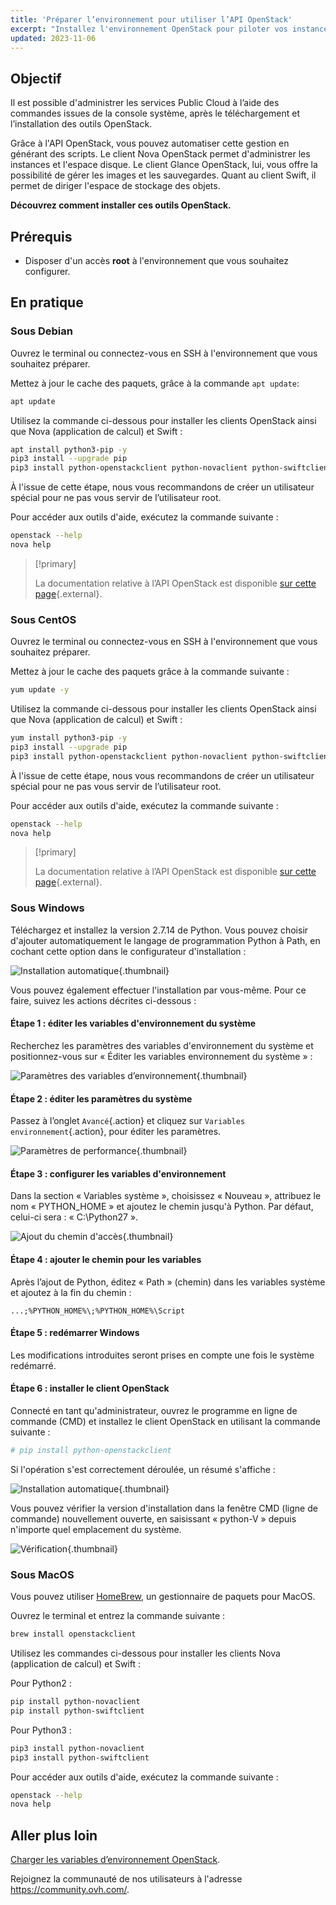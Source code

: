 ```yaml
---
title: 'Préparer l’environnement pour utiliser l’API OpenStack'
excerpt: "Installez l'environnement OpenStack pour piloter vos instances via API"
updated: 2023-11-06
---
```


## Objectif

Il est possible d'administrer les services Public Cloud à l’aide des commandes issues de la console système, après le téléchargement et l’installation des outils OpenStack.

Grâce à l'API OpenStack, vous pouvez automatiser cette gestion en générant des scripts. Le client Nova OpenStack permet d'administrer les instances et l'espace disque. Le client Glance OpenStack, lui, vous offre la possibilité de gérer les images et les sauvegardes. Quant au client Swift, il permet de diriger l'espace de stockage des objets.

**Découvrez comment installer ces outils OpenStack.**

## Prérequis

- Disposer d'un accès **root** à l'environnement que vous souhaitez configurer.

## En pratique

### Sous Debian

Ouvrez le terminal ou connectez-vous en SSH à l'environnement que vous souhaitez préparer.

Mettez à jour le cache des paquets, grâce à la commande `apt update`:

```sh
apt update
```

Utilisez la commande ci-dessous pour installer les clients OpenStack ainsi que Nova (application de calcul) et Swift :

```sh
apt install python3-pip -y
pip3 install --upgrade pip
pip3 install python-openstackclient python-novaclient python-swiftclient
```

À l'issue de cette étape, nous vous recommandons de créer un utilisateur spécial pour ne pas vous servir de l’utilisateur root.

Pour accéder aux outils d'aide, exécutez la commande suivante :

```sh
openstack --help
nova help
```

> [!primary]
>
> La documentation relative à l’API OpenStack est disponible [sur cette page](https://docs.openstack.org/python-openstackclient/latest/){.external}.
>

### Sous CentOS

Ouvrez le terminal ou connectez-vous en SSH à l'environnement que vous souhaitez préparer.

Mettez à jour le cache des paquets grâce à la commande suivante :

```sh
yum update -y
```

Utilisez la commande ci-dessous pour installer les clients OpenStack ainsi que Nova (application de calcul) et Swift :

```sh
yum install python3-pip -y
pip3 install --upgrade pip
pip3 install python-openstackclient python-novaclient python-swiftclient
```

À l'issue de cette étape, nous vous recommandons de créer un utilisateur spécial pour ne pas vous servir de l’utilisateur root.

Pour accéder aux outils d'aide, exécutez la commande suivante :

```sh
openstack --help
nova help
```

> [!primary]
>
> La documentation relative à l’API OpenStack est disponible [sur cette page](https://docs.openstack.org/python-openstackclient/latest/){.external}.
>

### Sous Windows

Téléchargez et installez la version 2.7.14 de Python. Vous pouvez choisir d'ajouter automatiquement le langage de programmation Python à Path, en cochant cette option dans le configurateur d'installation :

![Installation automatique](images/1_preparation_openstack_environment_windows.png){.thumbnail}

Vous pouvez également effectuer l'installation par vous-même. Pour ce faire, suivez les actions décrites ci-dessous :

#### Étape 1 : éditer les variables d'environnement du système

Recherchez les paramètres des variables d'environnement du système et positionnez-vous sur « Éditer les variables environnement du système » :

![Paramètres des variables d’environnement ](images/2_preparation_openstack_environment_windows.png){.thumbnail}

#### Étape 2 : éditer les paramètres du système

Passez à l’onglet `Avancé`{.action} et cliquez sur `Variables environnement`{.action}, pour éditer les paramètres.

![Paramètres de performance](images/3_preparation_openstack_environment_windows.png){.thumbnail}

#### Étape 3 : configurer les variables d'environnement

Dans la section « Variables système », choisissez « Nouveau », attribuez le nom « PYTHON_HOME » et ajoutez le chemin jusqu'à Python. Par défaut, celui-ci sera : « C:\Python27 ».

![Ajout du chemin d'accès](images/4_edit_system_variables.png){.thumbnail}

#### Étape 4 : ajouter le chemin pour les variables

Après l’ajout de Python, éditez « Path » (chemin) dans les variables système et ajoutez à la fin du chemin :

`...;%PYTHON_HOME%\;%PYTHON_HOME%\Script`

#### Étape 5 : redémarrer Windows

Les modifications introduites seront prises en compte une fois le système redémarré.

#### Étape 6 : installer le client OpenStack

Connecté en tant qu'administrateur, ouvrez le programme en ligne de commande (CMD) et installez le client OpenStack en utilisant la commande suivante :

```sh
# pip install python-openstackclient
```

Si l'opération s'est correctement déroulée, un résumé s'affiche :

![Installation automatique](images/5_preparation_openstack_environment_windows.png){.thumbnail}

Vous pouvez vérifier la version d'installation dans la fenêtre CMD (ligne de commande) nouvellement ouverte, en saisissant « python-V » depuis n'importe quel emplacement du système.

![Vérification](images/6_preparation_openstack_environment_windows.png){.thumbnail}

### Sous MacOS

Vous pouvez utiliser [HomeBrew](https://brew.sh), un gestionnaire de paquets pour MacOS.

Ouvrez le terminal et entrez la commande suivante :

```bash
brew install openstackclient
```

Utilisez les commandes ci-dessous pour installer les clients Nova (application de calcul) et Swift :

Pour Python2 :

```sh
pip install python-novaclient
pip install python-swiftclient
```

Pour Python3 :

```sh
pip3 install python-novaclient
pip3 install python-swiftclient
```

Pour accéder aux outils d'aide, exécutez la commande suivante :

```sh
openstack --help
nova help
```

## Aller plus loin

[Charger les variables d’environnement OpenStack](/pages/public_cloud/compute/loading_openstack_environment_variables).

Rejoignez la communauté de nos utilisateurs à l'adresse <https://community.ovh.com/>.
